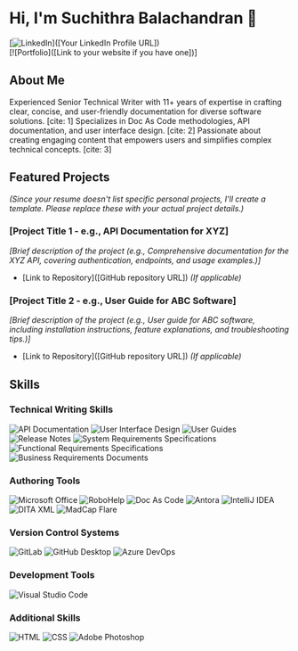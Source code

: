 # Hi, I'm Suchithra Balachandran 👋

[![LinkedIn](https://www.linkedin.com/in/suchithra-balachandran-41927a3a)]([Your LinkedIn Profile URL])  
[![Portfolio]([Link to your website if you have one])]

## About Me

Experienced Senior Technical Writer with 11+ years of expertise in crafting clear, concise, and user-friendly documentation for diverse software solutions. [cite: 1]  Specializes in Doc As Code methodologies, API documentation, and user interface design. [cite: 2] Passionate about creating engaging content that empowers users and simplifies complex technical concepts. [cite: 3]

## Featured Projects

*(Since your resume doesn't list specific personal projects, I'll create a template.  Please replace these with your actual project details.)*

### [Project Title 1 - e.g., API Documentation for XYZ]
*[Brief description of the project (e.g.,  Comprehensive documentation for the XYZ API, covering authentication, endpoints, and usage examples.)]*
-   [Link to Repository]([GitHub repository URL]) *(If applicable)*

### [Project Title 2 - e.g., User Guide for ABC Software]
*[Brief description of the project (e.g., User guide for ABC software, including installation instructions, feature explanations, and troubleshooting tips.)]*
-   [Link to Repository]([GitHub repository URL]) *(If applicable)*

## Skills

### Technical Writing Skills
![API Documentation](https://img.shields.io/badge/API%20Documentation-blue?style=for-the-badge)
![User Interface Design](https://img.shields.io/badge/User%20Interface%20Design-blue?style=for-the-badge)
![User Guides](https://img.shields.io/badge/User%20Guides-blue?style=for-the-badge)
![Release Notes](https://img.shields.io/badge/Release%20Notes-blue?style=for-the-badge)
![System Requirements Specifications](https://img.shields.io/badge/SRS-blue?style=for-the-badge)
![Functional Requirements Specifications](https://img.shields.io/badge/FRS-blue?style=for-the-badge)
![Business Requirements Documents](https://img.shields.io/badge/BRD-blue?style=for-the-badge)

### Authoring Tools
![Microsoft Office](https://img.shields.io/badge/Microsoft%20Office-D83B01?style=for-the-badge&logo=microsoft-office&logoColor=white)
![RoboHelp](https://img.shields.io/badge/RoboHelp-black?style=for-the-badge)
![Doc As Code](https://img.shields.io/badge/Doc%20As%20Code-black?style=for-the-badge)
![Antora](https://img.shields.io/badge/Antora-black?style=for-the-badge)
![IntelliJ IDEA](https://img.shields.io/badge/IntelliJ%20IDEA-black?style=for-the-badge&logo=intellij-idea&logoColor=white)
![DITA XML](https://img.shields.io/badge/DITA%20XML-black?style=for-the-badge)
![MadCap Flare](https://img.shields.io/badge/MadCap%20Flare-black?style=for-the-badge)

### Version Control Systems
![GitLab](https://img.shields.io/badge/GitLab-330F63?style=for-the-badge&logo=gitlab&logoColor=white)
![GitHub Desktop](https://img.shields.io/badge/GitHub%20Desktop-black?style=for-the-badge&logo=github&logoColor=white)
![Azure DevOps](https://img.shields.io/badge/Azure%20DevOps-0078D4?style=for-the-badge&logo=azure-devops&logoColor=white)

### Development Tools
![Visual Studio Code](https://img.shields.io/badge/Visual%20Studio%20Code-007ACC?style=for-the-badge&logo=visual-studio-code&logoColor=white)

### Additional Skills
![HTML](https://img.shields.io/badge/HTML5-E34F26?style=for-the-badge&logo=html5&logoColor=white)
![CSS](https://img.shields.io/badge/CSS3-1572B6?style=for-the-badge&logo=css3&logoColor=white)
![Adobe Photoshop](https://img.shields.io/badge/Adobe%20Photoshop-31A8FF?style=for-the-badge&logo=adobe-photoshop&logoColor=white)
